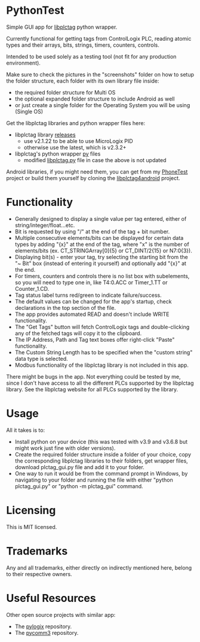 # PythonTest
Simple GUI app for [libplctag](https://github.com/libplctag/libplctag) python wrapper. 

Currently functional for getting tags from ControlLogix PLC, reading atomic types and their arrays, bits, strings, timers, counters, controls.

Intended to be used solely as a testing tool (not fit for any production environment).

Make sure to check the pictures in the "screenshots" folder on how to setup the folder structure, each folder with its own library file inside:
- the required folder structure for Multi OS
- the optional expanded folder structure to include Android as well
- or just create a single folder for the Operating System you will be using (Single OS)

Get the libplctag libraries and python wrapper files here:

- libplctag library [releases](https://github.com/libplctag/libplctag/releases)
  - use v2.1.22 to be able to use MicroLogix PID
  - otherwise use the latest, which is v2.3.2+
- libplctag's python wrapper [py](https://github.com/libplctag/libplctag/tree/release/src/wrappers/python/plctag) files
  - modified [libplctag.py](https://github.com/libplctag/libplctag/issues/228) file in case the above is not updated

Android libraries, if you might need them, you can get from my [PhoneTest](https://github.com/GitHubDragonFly/PhoneTest) project or build them yourself by cloning the [libplctag4android](https://github.com/libplctag/libplctag4android) project.

# Functionality
- Generally designed to display a single value per tag entered, either of string/integer/float...etc.
- Bit is requested by using "/" at the end of the tag + bit number.
- Multiple consecutive elements/bits can be displayed for certain data types by adding "{x}" at the end of the tag, where "x" is the number of elements/bits (ex. CT_STRINGArray[0]{5} or CT_DINT/2{15} or N7:0{3}).
- Displaying bit(s) - enter your tag, try selecting the starting bit from the "~ Bit" box (instead of entering it yourself) and optionally add "{x}" at the end.
- For timers, counters and controls there is no list box with subelements, so you will need to type one in, like T4:0.ACC or Timer_1.TT or Counter_1.CD.
- Tag status label turns red/green to indicate failure/success. 
- The default values can be changed for the app's startup, check declarations in the top section of the file.
- The app provides automated READ and doesn't include WRITE functionality.
- The "Get Tags" button will fetch ControlLogix tags and double-clicking any of the fetched tags will copy it to the clipboard.
- The IP Address, Path and Tag text boxes offer right-click "Paste" functionality.
- The Custom String Length has to be specified when the "custom string" data type is selected.
- Modbus functionality of the libplctag library is not included in this app.

There might be bugs in the app. Not everything could be tested by me, since I don't have access to all the different PLCs supported by the libplctag library.
See the libplctag website for all PLCs supported by the library.

# Usage

All it takes is to:

- Install python on your device (this was tested with v3.9 and v3.6.8 but might work just fine with older versions).
- Create the required folder structure inside a folder of your choice, copy the corresponding libplctag libraries to their folders, get wrapper files, download plctag_gui.py file and add it to your folder.
- One way to run it would be from the command prompt in Windows, by navigating to your folder and running the file with either "python plctag_gui.py" or "python -m plctag_gui" command.

# Licensing
This is MIT licensed.

# Trademarks
Any and all trademarks, either directly on indirectly mentioned here, belong to their respective owners.

# Useful Resources
Other open source projects with similar app:
- The [pylogix](https://github.com/dmroeder/pylogix) repository.
- The [pycomm3](https://github.com/ottowayi/pycomm3) repository.
